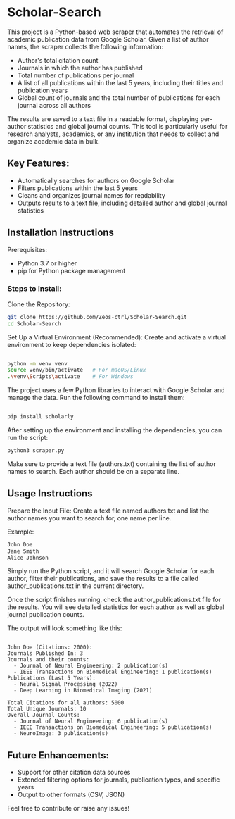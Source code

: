 # Scholar-Search

This project is a Python-based web scraper that automates the retrieval of academic publication data from Google Scholar. Given a list of author names, the scraper collects the following information:

- Author's total citation count
- Journals in which the author has published
- Total number of publications per journal
- A list of all publications within the last 5 years, including their titles and publication years
- Global count of journals and the total number of publications for each journal across all authors

The results are saved to a text file in a readable format, displaying per-author statistics and global journal counts. This tool is particularly useful for research analysts, academics, or any institution that needs to collect and organize academic data in bulk.
## Key Features:

- Automatically searches for authors on Google Scholar
- Filters publications within the last 5 years
- Cleans and organizes journal names for readability
- Outputs results to a text file, including detailed author and global journal statistics

## Installation Instructions
Prerequisites:
- Python 3.7 or higher
- pip for Python package management

### Steps to Install:

Clone the Repository:

```bash
git clone https://github.com/Zeos-ctrl/Scholar-Search.git
cd Scholar-Search
```

Set Up a Virtual Environment (Recommended): Create and activate a virtual environment to keep dependencies isolated:

```bash

python -m venv venv
source venv/bin/activate   # For macOS/Linux
.\venv\Scripts\activate    # For Windows
```

The project uses a few Python libraries to interact with Google Scholar and manage the data. Run the following command to install them:

```bash

pip install scholarly
```

After setting up the environment and installing the dependencies, you can run the script:

```bash
python3 scraper.py
```

Make sure to provide a text file (authors.txt) containing the list of author names to search. Each author should be on a separate line.

## Usage Instructions

Prepare the Input File: Create a text file named authors.txt and list the author names you want to search for, one name per line.

Example:

```txt
John Doe
Jane Smith
Alice Johnson
```

Simply run the Python script, and it will search Google Scholar for each author, filter their publications, and save the results to a file called author_publications.txt in the current directory.

Once the script finishes running, check the author_publications.txt file for the results. You will see detailed statistics for each author as well as global journal publication counts.

The output will look something like this:

```plaintext

John Doe (Citations: 2000):
Journals Published In: 3
Journals and their counts:
  - Journal of Neural Engineering: 2 publication(s)
  - IEEE Transactions on Biomedical Engineering: 1 publication(s)
Publications (Last 5 Years):
  - Neural Signal Processing (2022)
  - Deep Learning in Biomedical Imaging (2021)

Total Citations for all authors: 5000
Total Unique Journals: 10
Overall Journal Counts:
  - Journal of Neural Engineering: 6 publication(s)
  - IEEE Transactions on Biomedical Engineering: 5 publication(s)
  - NeuroImage: 3 publication(s)
```

## Future Enhancements:

- Support for other citation data sources
- Extended filtering options for journals, publication types, and specific years 
- Output to other formats (CSV, JSON)

Feel free to contribute or raise any issues!
